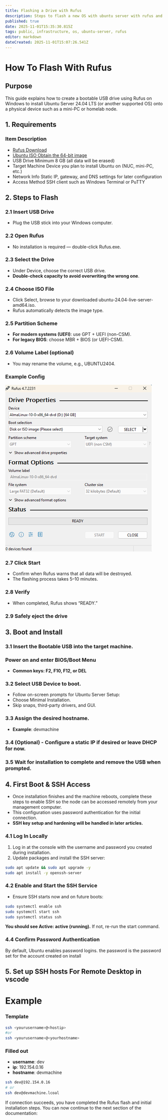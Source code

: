 ```yaml
---
title: Flashing a Drive with Rufus 
description: Steps to flash a new OS with ubuntu server with rufus and setting up ssh. 
published: true
date: 2025-11-01T15:35:30.815Z
tags: public, infrastructure, os, ubuntu-server, rufus
editor: markdown
dateCreated: 2025-11-01T15:07:26.541Z
---
```


# How To Flash With Rufus

## Purpose

This guide explains how to create a bootable USB drive using Rufus on Windows to install Ubuntu Server 24.04 LTS (or another supported OS) onto a physical device such as a mini-PC or homelab node.

## 1. Requirements
### Item	Description
* [Rufus	Download](https://rufus.ie/en/)
* [Ubuntu ISO	Obtain the 64-bit image](https://ubuntu.com/download/server)
* USB Drive	Minimum 8 GB (all data will be erased)
* Target Machine	Device you plan to install Ubuntu on (NUC, mini-PC, etc.)
* Network Info	Static IP, gateway, and DNS settings for later configuration
* Access Method	SSH client such as Windows Terminal or PuTTY
## 2. Steps to Flash

### 2.1 Insert USB Drive
* Plug the USB stick into your Windows computer.

### 2.2 Open Rufus
* No installation is required — double-click Rufus.exe.

### 2.3 Select the Drive
* Under Device, choose the correct USB drive.
* **Double-check capacity to avoid overwriting the wrong one**.

### 2.4 Choose ISO File

* Click Select, browse to your downloaded ubuntu-24.04-live-server-amd64.iso.
* Rufus automatically detects the image type.

### 2.5 Partition Scheme
* **For modern systems (UEFI)**: use GPT + UEFI (non-CSM).
* **For legacy BIOS**: choose MBR + BIOS (or UEFI-CSM).

### 2.6 Volume Label (optional)
* You may rename the volume, e.g., UBUNTU2404.
### Example Config
![rufussettings.png](/assets/images/rufus/rufussettings.png)
### 2.7 Click Start
* Confirm when Rufus warns that all data will be destroyed.
* The flashing process takes 5–10 minutes.

### 2.8 Verify
* When completed, Rufus shows “READY.”

### 2.9 Safely eject the drive

## 3. Boot and Install
### 3.1 Insert the Bootable USB into the target machine.
### Power on and enter BIOS/Boot Menu
* **Common keys: F2, F10, F12, or DEL**

### 3.2 Select USB Device to boot.
* Follow on-screen prompts for Ubuntu Server Setup:
* Choose Minimal Installation.
* Skip snaps, third-party drivers, and GUI.

### 3.3 Assign the desired hostname.
* **Example**: devmachine

### 3.4 (Optional) - Configure a static IP if desired or leave DHCP for now.

### 3.5 Wait for installation to complete and remove the USB when prompted.

## 4. First Boot & SSH Access
* Once installation finishes and the machine reboots, complete these steps to enable SSH so the node can be accessed remotely from your management computer.
* This configuration uses password authentication for the initial connection.
* **SSH key setup and hardening will be handled in later articles.**

### 4.1 Log In Locally
1. Log in at the console with the username and password you created during installation.
2. Update packages and install the SSH server:
```bash
sudo apt update && sudo apt upgrade -y
sudo apt install -y openssh-server
```
### 4.2 Enable and Start the SSH Service
* Ensure SSH starts now and on future boots:
```bash
sudo systemctl enable ssh
sudo systemctl start ssh
sudo systemctl status ssh
```
**You should see Active: active (running).**
If not, re-run the start command.

### 4.4 Confirm Password Authentication

By default, Ubuntu enables password logins.
the password is the password set for the account created on install
## 5. Set up SSH hosts For Remote Desktop in vscode

# Example
### Template
```bash
ssh <yourusername>@<hostip>
#or
ssh <yourusername>@<yourhostname>
```
### Filled out
* **username**: dev
* **ip**: 192.154.0.16
* **hostname**: devmachine
```bash
ssh dev@192.154.0.16
# or
ssh dev@devmachine.lcoal
```

If connection succeeds, you have completed the Rufus flash and initial installation steps.
You can now continue to the next section of the documentation: